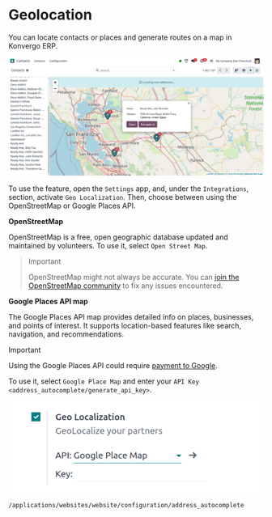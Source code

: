 # Geolocation

You can locate contacts or places and generate routes on a map in Konvergo ERP.

![Map displaying a contact's location.](geolocation/contacts.png)

To use the feature, open the `Settings` app, and, under the
`Integrations`, section, activate `Geo Localization`. Then, choose
between using the OpenStreetMap or Google Places API.

**OpenStreetMap**

OpenStreetMap is a free, open geographic database updated and maintained
by volunteers. To use it, select `Open Street Map`.

> > [!IMPORTANT]
> > OpenStreetMap might not always be accurate. You can [join the
> > OpenStreetMap community](https://www.openstreetmap.org/fixthemap) to
> > fix any issues encountered.

**Google Places API map**

The Google Places API map provides detailed info on places, businesses,
and points of interest. It supports location-based features like search,
navigation, and recommendations.

> [!IMPORTANT]
> Using the Google Places API could require [payment to
> Google](https://mapsplatform.google.com/pricing/).

To use it, select `Google Place Map` and enter your `API Key
<address_autocomplete/generate_api_key>`.

![Google Places API key](geolocation/google-places-api-key.png)

<div class="seealso">

`/applications/websites/website/configuration/address_autocomplete`

</div>

